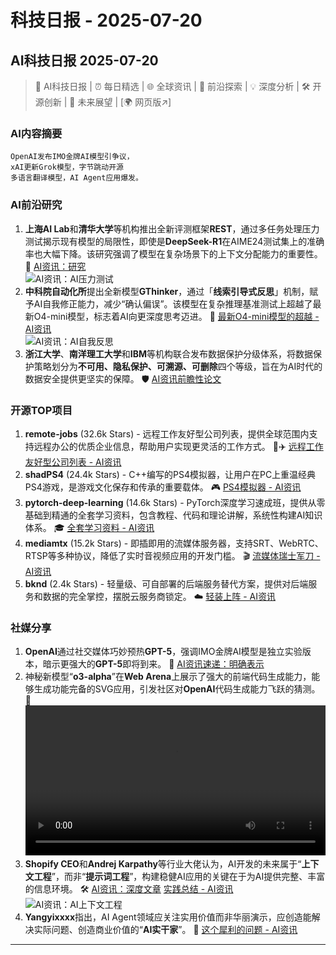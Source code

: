 # 科技日报 - 2025-07-20

## AI科技日报 2025-07-20
> 🤖 AI科技日报 | ⏰ 每日精选 | 🌐 全球资讯 | 🔬 前沿探索 | 💡 深度分析 | 🛠️ 开源创新 | 🚀 未来展望 | [🌍 网页版↗️]
### **AI内容摘要**
```
OpenAI发布IMO金牌AI模型引争议，
xAI更新Grok模型，字节跳动开源
多语言翻译模型，AI Agent应用爆发。
```
### AI前沿研究
1.  **上海AI Lab**和**清华大学**等机构推出全新评测框架**REST**，通过多任务处理压力测试揭示现有模型的局限性，即使是**DeepSeek-R1**在AIME24测试集上的准确率也大幅下降。该研究强调了模型在复杂场景下的上下文分配能力的重要性。 🧪 [AI资讯：研究](https://arxiv.org/abs/2507.10541)
<br/>![AI资讯：AI压力测试](https://cdn.jsdmirror.com/gh/justlovemaki/imagehub@main/images/2025/07/news_01k0hwb125f86v5rpm7csv82r4.avif)<br/>
2.  **中科院自动化所**提出全新模型**GThinker**，通过「**线索引导式反思**」机制，赋予AI自我修正能力，减少“确认偏误”。该模型在复杂推理基准测试上超越了最新O4-mini模型，标志着AI向更深度思考迈进。 🤔 [最新O4-mini模型的超越 - AI资讯](https://arxiv.org/abs/2506.01078)
<br/>![AI资讯：AI自我反思](https://cdn.jsdmirror.com/gh/justlovemaki/imagehub@main/images/2025/07/news_01k0hwb4f0e3n81zcefqp9x3y4.avif)<br/>
3.  **浙江大学**、**南洋理工大学**和**IBM**等机构联合发布数据保护分级体系，将数据保护策略划分为**不可用、隐私保护、可溯源、可删除**四个等级，旨在为AI时代的数据安全提供更坚实的保障。 🛡️ [AI资讯前瞻性论文](https://arxiv.org/abs/2507.03034)
### 开源TOP项目
1.  **remote-jobs** (32.6k Stars) - 远程工作友好型公司列表，提供全球范围内支持远程办公的优质企业信息，帮助用户实现更灵活的工作方式。 💼✈️ [远程工作友好型公司列表 - AI资讯](https://github.com/remoteintech/remote-jobs)
2.  **shadPS4** (24.4k Stars) - C++编写的PS4模拟器，让用户在PC上重温经典PS4游戏，是游戏文化保存和传承的重要载体。 🎮 [PS4模拟器 - AI资讯](https://github.com/shadps4-emu/shadPS4)
3.  **pytorch-deep-learning** (14.6k Stars) - PyTorch深度学习速成班，提供从零基础到精通的全套学习资料，包含教程、代码和理论讲解，系统性构建AI知识体系。 🎓 [全套学习资料 - AI资讯](https://github.com/mrdbourke/pytorch-deep-learning)
4.  **mediamtx** (15.2k Stars) - 即插即用的流媒体服务器，支持SRT、WebRTC、RTSP等多种协议，降低了实时音视频应用的开发门槛。 🎬 [流媒体瑞士军刀 - AI资讯](https://github.com/bluenviron/mediamtx)
5.  **bknd** (2.4k Stars) - 轻量级、可自部署的后端服务替代方案，提供对后端服务和数据的完全掌控，摆脱云服务商锁定。 ☁️ [轻装上阵 - AI资讯](https://github.com/bknd-io/bknd)
### 社媒分享
1.  **OpenAI**通过社交媒体巧妙预热**GPT-5**，强调IMO金牌AI模型是独立实验版本，暗示更强大的**GPT-5**即将到来。 🚀 [AI资讯速递：明确表示](https://x.com/OpenAI/status/1946594933470900631)
2.  神秘新模型“**o3-alpha**”在**Web Arena**上展示了强大的前端代码生成能力，能够生成功能完备的SVG应用，引发社区对**OpenAI**代码生成能力飞跃的猜测。 👀
<br/><video src="https://cdn.jsdmirror.com/gh/justlovemaki/imagehub@main/images/2025/07/news_01k0hwbqr3eh6agxtzrh94y4v5.mp4" controls="controls" width="100%"></video><br/>
3.  **Shopify CEO**和**Andrej Karpathy**等行业大佬认为，AI开发的未来属于“**上下文工程**”，而非“**提示词工程**”，构建稳健AI应用的关键在于为AI提供完整、丰富的信息环境。 🛠️ [AI资讯：深度文章](https://baoyu.io/translations/context-engineering-prompt-engineering-by-addy) [实践总结 - AI资讯](https://m.okjike.com/originalPosts/687aeaec7ee613ba5a60ddd2)
<br/>![AI资讯：AI上下文工程](https://cdn.jsdmirror.com/gh/justlovemaki/imagehub@main/images/2025/07/news_01k0hwbwbmfbjr02fphpagpdv6.avif)<br/>
4.  **Yangyixxxx**指出，AI Agent领域应关注实用价值而非华丽演示，应创造能解决实际问题、创造商业价值的“**AI实干家**”。 🤔 [这个犀利的问题 - AI资讯](https://x.com/Yangyixxxx/status/1946440743314395151)
---